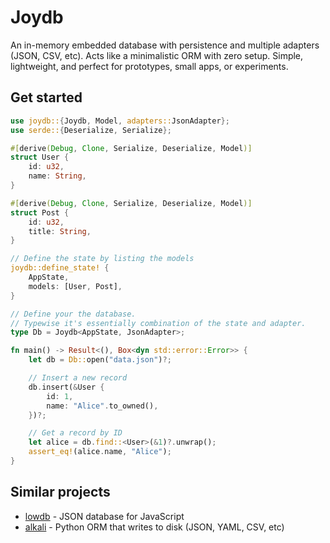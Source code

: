# Joydb

An in-memory embedded database with persistence and multiple adapters (JSON, CSV, etc).
Acts like a minimalistic ORM with zero setup.
Simple, lightweight, and perfect for prototypes, small apps, or experiments.

## Get started

```rust
use joydb::{Joydb, Model, adapters::JsonAdapter};
use serde::{Deserialize, Serialize};

#[derive(Debug, Clone, Serialize, Deserialize, Model)]
struct User {
    id: u32,
    name: String,
}

#[derive(Debug, Clone, Serialize, Deserialize, Model)]
struct Post {
    id: u32,
    title: String,
}

// Define the state by listing the models
joydb::define_state! {
    AppState,
    models: [User, Post],
}

// Define your the database.
// Typewise it's essentially combination of the state and adapter.
type Db = Joydb<AppState, JsonAdapter>;

fn main() -> Result<(), Box<dyn std::error::Error>> {
    let db = Db::open("data.json")?;

    // Insert a new record
    db.insert(&User {
        id: 1,
        name: "Alice".to_owned(),
    })?;

    // Get a record by ID
    let alice = db.find::<User>(&1)?.unwrap();
    assert_eq!(alice.name, "Alice");
}
```



## Similar projects

- [lowdb](https://github.com/typicode/lowdb) - JSON database for JavaScript
- [alkali](https://github.com/kneufeld/alkali) - Python ORM that writes to disk (JSON, YAML, CSV, etc)
